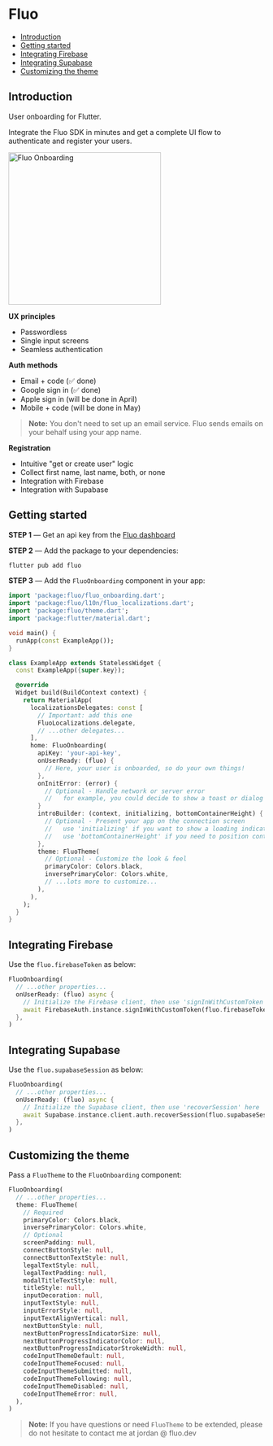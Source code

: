 # Fluo

- [Introduction](#introduction)
- [Getting started](#getting-started)
- [Integrating Firebase](#integrating-firebase)
- [Integrating Supabase](#integrating-supabase)
- [Customizing the theme](#Customizing-the-theme)

## Introduction

User onboarding for Flutter.

Integrate the Fluo SDK in minutes and get a complete UI flow to authenticate and register your users.

<img src="https://fluo.dev/img/fluo-onboarding-screenshot.png" alt="Fluo Onboarding" width="300">

**UX principles**

- Passwordless
- Single input screens
- Seamless authentication

**Auth methods**

- Email + code (✅ done)
- Google sign in (✅ done)
- Apple sign in (will be done in April)
- Mobile + code (will be done in May)

> **Note:** You don't need to set up an email service. Fluo sends emails on your behalf using your app name.

**Registration**

- Intuitive "get or create user" logic
- Collect first name, last name, both, or none
- Integration with Firebase
- Integration with Supabase

## Getting started

**STEP 1** — Get an api key from the [Fluo dashboard](https://dashboard.fluo.dev/signup)

**STEP 2** — Add the package to your dependencies:

```bash
flutter pub add fluo
```

**STEP 3** — Add the `FluoOnboarding` component in your app:

```dart
import 'package:fluo/fluo_onboarding.dart';
import 'package:fluo/l10n/fluo_localizations.dart';
import 'package:fluo/theme.dart';
import 'package:flutter/material.dart';

void main() {
  runApp(const ExampleApp());
}

class ExampleApp extends StatelessWidget {
  const ExampleApp({super.key});

  @override
  Widget build(BuildContext context) {
    return MaterialApp(
      localizationsDelegates: const [
        // Important: add this one
        FluoLocalizations.delegate,
        // ...other delegates...
      ],
      home: FluoOnboarding(
        apiKey: 'your-api-key',
        onUserReady: (fluo) {
          // Here, your user is onboarded, so do your own things!
        },
        onInitError: (error) {
          // Optional - Handle network or server error
          //   for example, you could decide to show a toast or dialog
        }
        introBuilder: (context, initializing, bottomContainerHeight) {
          // Optional - Present your app on the connection screen
          //   use 'initializing' if you want to show a loading indicator
          //   use 'bottomContainerHeight' if you need to position content above the buttons
        },
        theme: FluoTheme(
          // Optional - Customize the look & feel
          primaryColor: Colors.black,
          inversePrimaryColor: Colors.white,
          // ...lots more to customize...
        ),
      ),
    );
  }
}
```

## Integrating Firebase

Use the `fluo.firebaseToken` as below:

```dart
FluoOnboarding(
  // ...other properties...
  onUserReady: (fluo) async {
    // Initialize the Firebase client, then use 'signInWithCustomToken' here
    await FirebaseAuth.instance.signInWithCustomToken(fluo.firebaseToken!);
  },
)
```

## Integrating Supabase

Use the `fluo.supabaseSession` as below:

```dart
FluoOnboarding(
  // ...other properties...
  onUserReady: (fluo) async {
    // Initialize the Supabase client, then use 'recoverSession' here
    await Supabase.instance.client.auth.recoverSession(fluo.supabaseSession!);
  },
)
```

## Customizing the theme

Pass a `FluoTheme` to the `FluoOnboarding` component:

```dart
FluoOnboarding(
  // ...other properties...
  theme: FluoTheme(
    // Required
    primaryColor: Colors.black,
    inversePrimaryColor: Colors.white,
    // Optional
    screenPadding: null,
    connectButtonStyle: null,
    connectButtonTextStyle: null,
    legalTextStyle: null,
    legalTextPadding: null,
    modalTitleTextStyle: null,
    titleStyle: null,
    inputDecoration: null,
    inputTextStyle: null,
    inputErrorStyle: null,
    inputTextAlignVertical: null,
    nextButtonStyle: null,
    nextButtonProgressIndicatorSize: null,
    nextButtonProgressIndicatorColor: null,
    nextButtonProgressIndicatorStrokeWidth: null,
    codeInputThemeDefault: null,
    codeInputThemeFocused: null,
    codeInputThemeSubmitted: null,
    codeInputThemeFollowing: null,
    codeInputThemeDisabled: null,
    codeInputThemeError: null,
  ),
)
```

> **Note:** If you have questions or need `FluoTheme` to be extended, please do not hesitate to contact me at jordan @ fluo.dev
